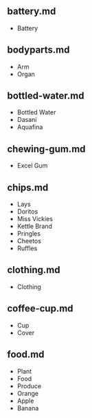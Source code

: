 ## battery.md
- Battery

## bodyparts.md
- Arm
- Organ

## bottled-water.md
- Bottled Water
- Dasani
- Aquafina

## chewing-gum.md
- Excel Gum

## chips.md
- Lays
- Doritos
- Miss Vickies
- Kettle Brand
- Pringles
- Cheetos
- Ruffles

## clothing.md
- Clothing

## coffee-cup.md
- Cup
- Cover

## food.md
- Plant
- Food
- Produce
- Orange
- Apple
- Banana
